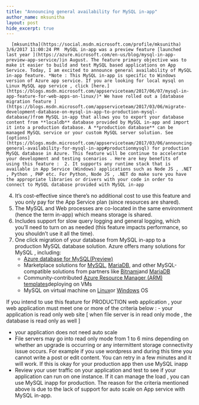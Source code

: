 ```yaml
---
title: "Announcing general availability for MySQL in-app"
author_name: mksunitha
layout: post
hide_excerpt: true
---
```

      [mksunitha](https://social.msdn.microsoft.com/profile/mksunitha)  3/6/2017 11:00:24 PM  MySQL in-app was a preview feature [launched last year ](https://azure.microsoft.com/en-us/blog/mysql-in-app-preview-app-service/)in August. The feature primary objective was to make it easier to build and test MySQL based applications on App Service. Today, I am excited to announce general availability of MySQL in-app feature. *Note : This MySQL in-app is specific to Windows version of Azure app service. If you are looking for local mysql on Linux MySQL app service , click [here.](https://blogs.msdn.microsoft.com/appserviceteam/2017/06/07/mysql-in-app-feature-for-web-apps-on-linux/)* We have rolled out a [database migration feature ](https://blogs.msdn.microsoft.com/appserviceteam/2017/03/06/migrate-development-database-on-mysql-in-app-to-production-mysql-database/)from MySQL in-app that allows you to export your database content from **localdb** database provided by MySQL in-app and import it into a production database. A **production database** can be managed MySQL service or your custom MySQL server solution. See [options](https://blogs.msdn.microsoft.com/appserviceteam/2017/03/06/announcing-general-availability-for-mysql-in-app#productionmysql) for production MySQL database in Azure. This feature will be continue to accelerate your development and testing scenarios . Here are key benefits of using this feature :  2. It supports any runtime stack that is available in App Service (Windows) applications such as Node JS , .NET , Python , PHP etc. For Python, Node JS , .NET do make sure you have the appropriate libraries or drivers with your code in order to connect to MySQL database provided with MySQL in-app
 4. It’s cost-effective since there’s no additional cost to use this feature and you only pay for the App Service plan (since resources are shared).
 6. The MySQL and Web processes are co-located in the same environment (hence the term in-app) which means storage is shared.
 8. Includes support for slow query logging and general logging, which you’ll need to turn on as needed (this feature impacts performance, so you shouldn’t use it all the time).
 10. One click migration of your database from MySQL in-app to a production MySQL database solution. Azure offers many solutions for MySQL , including: 
	 - [Azure database for MySQL(Preview)](http://azure.microsoft.com/services/mysql)
	 - Marketplace solutions for [MySQL](https://azure.microsoft.com/en-us/marketplace/?term=mysql), [MariaDB](https://azure.microsoft.com/en-us/marketplace/?term=mariadb), and other MySQL-compatible solutions from partners like [Bitnami](https://azure.microsoft.com/en-us/marketplace/partners/bitnami/mysql/)and [MariaDB](https://azure.microsoft.com/en-us/marketplace/partners/mariadb/cluster-maxscale/)
	 - Community-contributed [Azure Resource Manager (ARM) templates](https://azure.microsoft.com/en-us/documentation/templates/?term=mysql+cluster+centos+-lamp+-website)deploying on VMs
	 - MySQL on virtual machine on [Linux](https://azure.microsoft.com/en-us/documentation/articles/virtual-machines-linux-classic-mysql-on-opensuse/)or [Windows](https://azure.microsoft.com/en-us/documentation/articles/virtual-machines-windows-classic-mysql-2008r2/) OS
	  
   If you intend to use this feature for PRODUCTION web application , your web application must meet one or more of the criteria below :  - your application is read only web site [ when file server is in read only mode , the database is read only as well ]
 - your application does not need auto scale
 - File servers may go into read only mode from 1 to 6 mins depending on whether an upgrade is occurring or any intermittent storage connectivity issue occurs. For example if you use wordpress and during this time you cannot write a post or edit content. You can retry in a few minutes and it will work. If this is okay for your production app then use MySQL inapp
 - Review your user traffic on your application and test to see if your application can run on one instance. If it can manage the load , you can use MySQL inapp for production.
  The reason for the criteria mentioned above is due to the lack of support for auto scale on App service with MySQL in-app.      